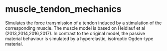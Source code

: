 # muscle_tendon_mechanics

Simulates the force transmission of a tendon induced by a stimulation of the corresponding muscle.
The muscle model is based on Heidlauf et al (2013,2014,2016,2017).
In contrast to the original model, the passive material behaviour is simulated by a hyperelastic, isotroptic Ogden-type material. 
